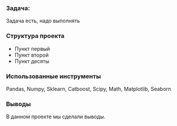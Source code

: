 ### Задача:
Задача есть, надо выполнять

### Структура проекта
* Пункт первый
* Пункт второй
* Пункт десяты


### Использованные инструменты
Pandas, Numpy, Sklearn, Catboost, Scipy, Math, Matplotlib, Seaborn

### Выводы
В данном проекте мы сделали выводы.